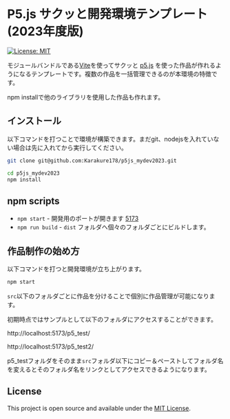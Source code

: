 # P5.js サクッと開発環境テンプレート(2023年度版)

[![License: MIT](https://img.shields.io/badge/License-MIT-blue.svg)](https://opensource.org/licenses/MIT)

モジュールバンドルである[Vite](https://vitejs.dev/)を使ってサクッと [p5.js](https://p5js.org) を使った作品が作れるようになるテンプレートです。複数の作品を一括管理できるのが本環境の特徴です。

npm installで他のライブラリを使用した作品も作れます。

## インストール

以下コマンドを打つことで環境が構築できます。まだgit、nodejsを入れていない場合は先に入れてから実行してください。

```sh
git clone git@github.com:Karakure178/p5js_mydev2023.git

cd p5js_mydev2023
npm install
```

## npm scripts

- `npm start` - 開発用のポートが開きます [5173](http://localhost:5173/)
- `npm run build` - `dist` フォルダへ個々のフォルダごとにビルドします。

## 作品制作の始め方
以下コマンドを打つと開発環境が立ち上がります。
```sh
npm start
```

`src`以下のフォルダごとに作品を分けることで個別に作品管理が可能になります。

初期時点ではサンプルとして以下のフォルダにアクセスすることができます。

http://localhost:5173/p5_test/

http://localhost:5173/p5_test2/


p5_testフォルダをそのまま`src`フォルダ以下にコピー＆ペーストしてフォルダ名を変えるとそのフォルダ名をリンクとしてアクセスできるようになります。


## License

This project is open source and available under the [MIT License](LICENSE).
